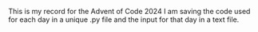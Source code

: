 This is my record for the Advent of Code 2024
I am saving the code used for each day in a unique .py file and the input for that day in a text file. 
